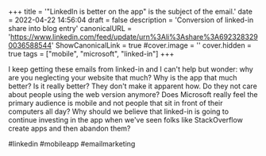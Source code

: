 +++
title = '"LinkedIn is better on the app" is the subject of the email.'
date = 2022-04-22 14:56:04
draft = false
description = 'Conversion of linked-in share into blog entry'
canonicalURL = 'https://www.linkedin.com/feed/update/urn%3Ali%3Ashare%3A6923283290036588544'
ShowCanonicalLink = true
#cover.image = ''
cover.hidden = true
tags = ["mobile", "microsoft", "linked-in"]
+++

I keep getting these emails from linked-in and I can't help but wonder: why are
you neglecting your website that much?  Why is the app that much better?  Is it
really better?  They don't make it apparent how.  Do they not care about people
using the web version anymore?   Does Microsoft really feel the primary audience
is mobile and not people that sit in front of their computers all day?  Why
should we believe that linked-in is going to continue investing in the app when
we've seen folks like StackOverflow create apps and then abandon them?

#linkedin #mobileapp #emailmarketing
